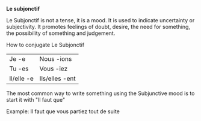 **Le subjonctif**

Le Subjonctif is not a tense, it is a mood. It is used to indicate
uncertainty or subjectivity. It promotes feelings of doubt, desire,
the need for something, the possibility of something and judgement.

How to conjugate Le Subjonctif

|||
|--|--|
|Je -e     |Nous -ions|
|Tu -es     |Vous -iez|
|Il/elle -e    |Ils/elles -ent|

The most common way to write something using the Subjunctive mood is
to start it with "Il faut que"

Example: Il faut que vous partiez tout de suite